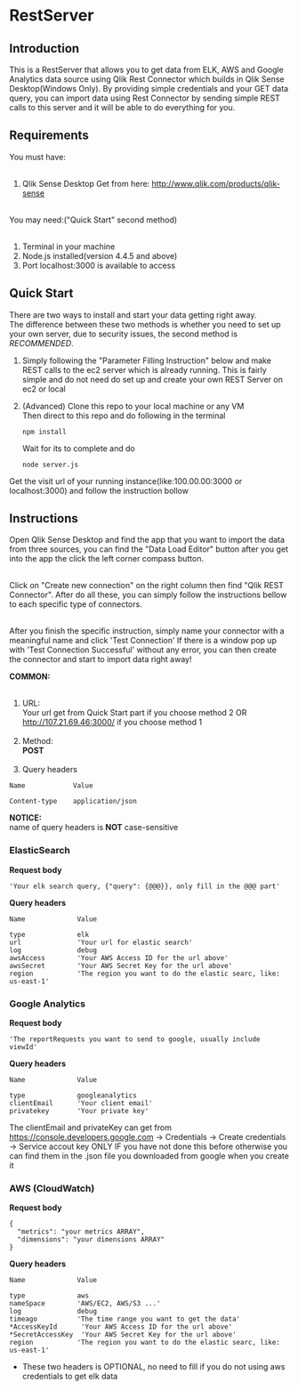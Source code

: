 # RestServer


## Introduction

This is a RestServer that allows you to get data from ELK, AWS and Google Analytics data source using Qlik Rest Connector
which builds in Qlik Sense Desktop(Windows Only). By providing simple credentials and your GET data query, you can import
data using Rest Connector by sending simple REST calls to this server and it will be able to do everything for you.


## Requirements

You must have:<br /><br />
1. Qlik Sense Desktop
   Get from here: http://www.qlik.com/products/qlik-sense
<br /><br />

You may need:("Quick Start" second method)<br /><br />
1. Terminal in your machine
2. Node.js installed(version 4.4.5 and above)
3. Port localhost:3000 is available to access

## Quick Start

There are two ways to install and start your data getting right away.<br />
The difference between these two methods is whether you need to set up your own server, due to security issues, the second
method is *RECOMMENDED*.<br />

1. Simply following the "Parameter Filling Instruction" below and make REST calls to the ec2 server which is already
running. This is fairly simple and do not need do set up and create your own REST Server on ec2 or local<br />

2. (Advanced) Clone this repo to your local machine or any VM<br />
   Then direct to this repo and do following in the terminal
   ```
   npm install
   ```

   Wait for its to complete and do
   ```
   node server.js
   ```
  Get the visit url of your running instance(like:100.00.00:3000 or localhost:3000) and follow the instruction bollow


## Instructions
Open Qlik Sense Desktop and find the app that you want to import the data from three sources, you can find the "Data Load Editor"
button after you get into the app the click the left corner compass button.<br /><br />

Click on "Create new connection" on the right column then find "Qlik REST Connector". After do all these, you can simply follow
the instructions bellow to each specific type of connectors.<br /><br />

After you finish the specific instruction, simply name your connector with a meaningful name and click 'Test Connection'
If there is a window pop up with 'Test Connection Successful' without any error, you can then create the connector and start to
import data right away!<br />

**COMMON:**<br /><br />
1. URL:<br />
Your url get from Quick Start part if you choose method 2 OR http://107.21.69.46:3000/ if you choose method 1<br /><br />
2. Method:<br />
**POST**<br /><br />
3. Query headers
```
Name            Value

Content-type    application/json
```

**NOTICE:**<br />
name of query headers is **NOT** case-sensitive

### ElasticSearch
**Request body**
```
'Your elk search query, {"query": {@@@}}, only fill in the @@@ part'
```
**Query headers**
```
Name             Value

type             elk
url              'Your url for elastic search'
log              debug
awsAccess        'Your AWS Access ID for the url above'
awsSecret        'Your AWS Secret Key for the url above'
region           'The region you want to do the elastic searc, like: us-east-1'
```

### Google Analytics
**Request body**
```
'The reportRequests you want to send to google, usually include viewId'
```
**Query headers**
```
Name             Value

type             googleanalytics
clientEmail      'Your client email'
privatekey       'Your private key'
```

The clientEmail and privateKey can get from https://console.developers.google.com -> Credentials -> Create credentials -> Service accout key
ONLY IF you have not done this before otherwise you can find them in the .json file you downloaded from google when you create it


### AWS (CloudWatch)
**Request body**
```
{
  "metrics": "your metrics ARRAY",
  "dimensions": "your dimensions ARRAY"
}
```
**Query headers**
```
Name             Value

type             aws
nameSpace        'AWS/EC2, AWS/S3 ...'
log              debug
timeago          'The time range you want to get the data'
*AccessKeyId      'Your AWS Access ID for the url above'
*SecretAccessKey  'Your AWS Secret Key for the url above'
region           'The region you want to do the elastic searc, like: us-east-1'
```
* These two headers is OPTIONAL, no need to fill if you do not using aws credentials to get elk data
